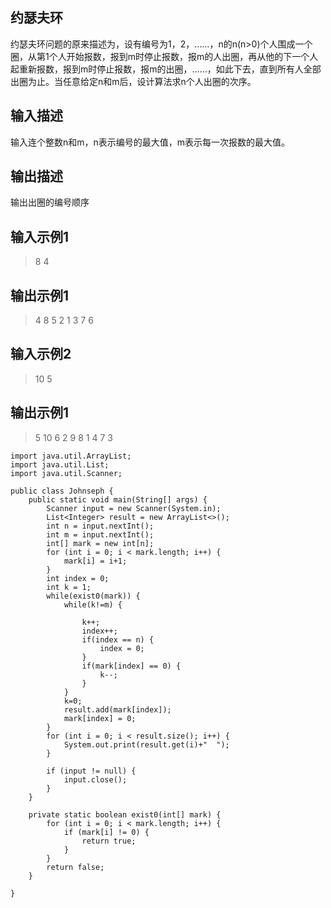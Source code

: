 ## 约瑟夫环 ##
  约瑟夫环问题的原来描述为，设有编号为1，2，……，n的n(n>0)个人围成一个圈，从第1个人开始报数，报到m时停止报数，报m的人出圈，再从他的下一个人起重新报数，报到m时停止报数，报m的出圈，……，如此下去，直到所有人全部出圈为止。当任意给定n和m后，设计算法求n个人出圈的次序。
## 输入描述 ##
输入连个整数n和m，n表示编号的最大值，m表示每一次报数的最大值。
## 输出描述 ##
输出出圈的编号顺序
## 输入示例1 ##
>8 4

## 输出示例1 ##
>4  8  5  2  1  3  7  6  

## 输入示例2 ##
>10 5

## 输出示例1 ##
>5  10  6  2  9  8  1  4  7  3  



	import java.util.ArrayList;
	import java.util.List;
	import java.util.Scanner;
	
	public class Johnseph {
		public static void main(String[] args) {
			Scanner input = new Scanner(System.in);
			List<Integer> result = new ArrayList<>(); 
			int n = input.nextInt();
			int m = input.nextInt();
			int[] mark = new int[n];
			for (int i = 0; i < mark.length; i++) {
				mark[i] = i+1;
			}
			int index = 0;
			int k = 1;
			while(exist0(mark)) {
				while(k!=m) {
					
					k++;
					index++;
					if(index == n) {
						index = 0;
					}
					if(mark[index] == 0) {
						k--;
					}
				}
				k=0;
				result.add(mark[index]);
				mark[index] = 0;
			}
			for (int i = 0; i < result.size(); i++) {
				System.out.print(result.get(i)+"  ");
			}
			
			if (input != null) {
				input.close();
			}
		}
	
		private static boolean exist0(int[] mark) {
			for (int i = 0; i < mark.length; i++) {
				if (mark[i] != 0) {
					return true;
				}
			}
			return false;
		}
	
	}